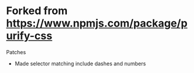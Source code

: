 # Forked from https://www.npmjs.com/package/purify-css

Patches

- Made selector matching include dashes and numbers
